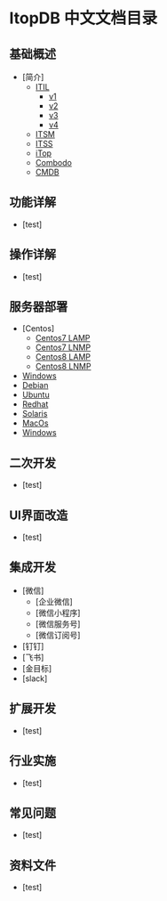 # ItopDB 中文文档目录



## 基础概述

- [简介]
  - [ITIL](install/centos/7/lnmp.md)
    - [v1](install/centos/7/lnmp.md)
    - [v2](install/centos/7/lnmp.md)
    - [v3](install/centos/7/lnmp.md)
    - [v4](install/centos/7/lnmp.md)
  - [ITSM](install/centos/7/lnmp.md)
  - [ITSS](install/centos/7/lnmp.md)
  - [iTop](install/centos/7/lnmp.md)
  - [Combodo](install/centos/7/lnmp.md)
  - [CMDB](install/centos/7/lnmp.md)


## 功能详解
- [test]

## 操作详解
- [test]

## 服务器部署

- [Centos]
   - [Centos7 LAMP](install/centos/7/lamp.md)
   - [Centos7 LNMP](install/centos/7/lnmp.md)
   - [Centos8 LAMP](install/centos/8/lamp.md)
   - [Centos8 LNMP](install/centos/8/lnmp.md)
- [Windows](install/centos/7/lamp.md)
- [Debian](install/centos/7/lamp.md)
- [Ubuntu](install/centos/7/lamp.md)
- [Redhat](install/centos/7/lamp.md)
- [Solaris](install/centos/7/lamp.md)
- [MacOs](install/centos/7/lamp.md)
- [Windows](install/centos/7/lamp.md)



## 二次开发
- [test]

## UI界面改造
- [test]

## 集成开发
- [微信]
  - [企业微信]
  - [微信小程序]
  - [微信服务号]
  - [微信订阅号]
- [钉钉]
- [飞书]
- [金目标]
- [slack]

## 扩展开发
- [test]

## 行业实施
- [test]

## 常见问题
- [test]

## 资料文件
- [test]
